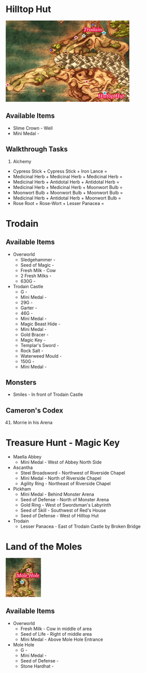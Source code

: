 # Hilltop Hut

![Trodain](images/trodain.png)

## Available Items

* Slime Crown - Well
* Mini Medal -

## Walkthrough Tasks

1. Alchemy
  * Cypress Stick + Cypress Stick + Iron Lance =
  * Medicinal Herb + Medicinal Herb + Medicinal Herb =
  * Medicinal Herb + Antidotal Herb + Antidotal Herb =
  * Medicinal Herb + Medicinal Herb + Moonwort Bulb =
  * Moonwort Bulb + Moonwort Bulb + Moonwort Bulb =
  * Medicinal Herb + Antidotal Herb + Moonwort Bulb =
  * Rose Root + Rose-Wort + Lesser Panacea =

# Trodain

## Available Items

* Overworld
  * Sledgehammer -
  * Seed of Magic -
  * Fresh Milk - Cow
  * 2 Fresh Milks -
  * 630G -
* Trodain Castle
  * G -
  * Mini Medal -
  * 29G -
  * Garter -
  * 46G -
  * Mini Medal -
  * Magic Beast Hide -
  * Mini Medal -
  * Gold Bracer -
  * Magic Key -
  * Templar's Sword -
  * Rock Salt -
  * Waterweed Mould -
  * 150G -
  * Mini Medal -

## Monsters

* Smiles - In front of Trodain Castle

## Cameron's Codex

41. Morrie in his Arena

# Treasure Hunt - Magic Key

* Maella Abbey
  * Mini Medal - West of Abbey North Side
* Ascantha
  * Steel Broadsword - Northwest of Riverside Chapel
  * Mini Medal - North of Riverside Chapel
  * Agility Ring - Northeast of Riverside Chapel
* Pickham
  * Mini Medal - Behind Monster Arena
  * Seed of Defense - North of Monster Arena
  * Gold Ring - West of Swordsman's Labyrinth
  * Seed of Skill - Southwest of Red's House
  * Seed of Defense - West of Hilltop Hut
* Trodain
  * Lesser Panacea - East of Trodain Castle by Broken Bridge

# Land of the Moles

![Land of the Moles](images/landOfTheMoles.png)

## Available Items

* Overworld
  * Fresh Milk - Cow in middle of area
  * Seed of Life - Right of middle area
  * Mini Medal - Above Mole Hole Entrance
* Mole Hole
  * G -
  * Mini Medal -
  * Seed of Defense -
  * Stone Hardhat -
